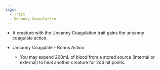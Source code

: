 ```yaml
---
tags:
  - Trait
  - Uncanny-Coagulation
---
```

- A creature with the Uncanny Coagulation trait gains the uncanny coagulate action. 

- Uncanny Coagulate - Bonus Action
	- You may expend 200mL of blood from a stored source (internal or external) to heal another creature for 2d6 hit points.